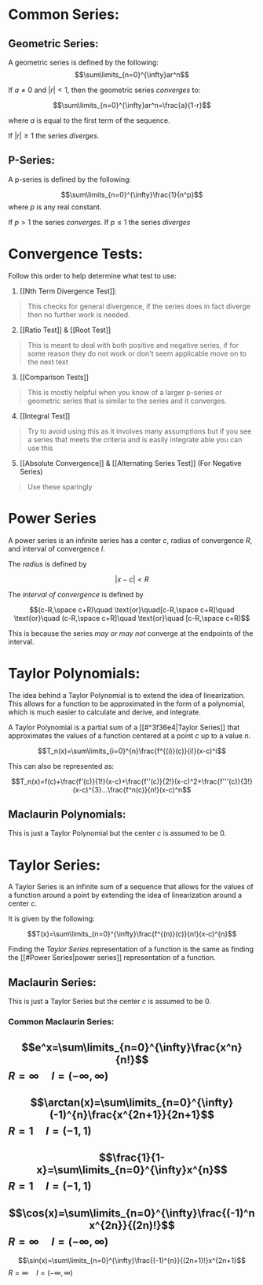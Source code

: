 # Common Series:

## Geometric Series:

A geometric series is defined by the following:$$\sum\limits_{n=0}^{\infty}ar^n$$

If $a\ne0$ and $|r|<1$, then the geometric series *converges* to: 

$$\sum\limits_{n=0}^{\infty}ar^n=\frac{a}{1-r}$$

where $a$ is equal to the first term of the sequence.

If $|r|\ge1$ the series *diverges*.

## P-Series:

A p-series is defined by the following:

$$\sum\limits_{n=0}^{\infty}\frac{1}{n^p}$$where $p$ is any real constant.

If $p>1$ the series *converges*.
If $p\le1$ the series *diverges* 

# Convergence Tests:

Follow this order to help determine what test to use:

1. [[Nth Term Divergence Test]]:
> This checks for general divergence, if the series does in fact diverge then no further work is needed. 

2. [[Ratio Test]] & [[Root Test]]
> This is meant to deal with both positive and negative series, if for some reason they do not work or don't seem applicable move on to the next text

3. [[Comparison Tests]]
> This is mostly helpful when you know of a larger p-series or geometric series that is similar to the series and it converges.

4. [[Integral Test]]
> Try to avoid using this as it involves many assumptions but if you see a series that meets the criteria and is easily integrate able you can use this

5. [[Absolute Convergence]] & [[Alternating Series Test]] (For Negative Series)
> Use these sparingly

# Power Series

A power series is an infinite series has a center $c$, radius of convergence $R$, and interval of convergence $I$.

The *radius* is defined by 

$$\left|x-c\right|<R$$

The *interval of convergence* is defined by 

$$(c-R,\space c+R)\quad \text{or}\quad[c-R,\space c+R]\quad \text{or}\quad (c-R,\space c+R]\quad \text{or}\quad [c-R,\space c+R)$$

This is because the series *may or may not* converge at the endpoints of the interval.

# Taylor Polynomials:

The idea behind a Taylor Polynomial is to extend the idea of linearization. This allows for a function to be approximated in the form of a polynomial, which is much easier to calculate and derive, and integrate.

A Taylor Polynomial is a partial sum of a [[#^3f36e4|Taylor Series]] that approximates the values of a function centered at a point $c$ up to a value $n$.

$$T_n(x)=\sum\limits_{i=0}^{n}\frac{f^{(i)}(c)}{i!}(x-c)^i$$

This can also be represented as: 

$$T_n(x)=f(c)+\frac{f'(c)}{1!}(x-c)+\frac{f''(c)}{2!}(x-c)^2+\frac{f'''(c)}{3!}(x-c)^{3}...\frac{f^n(c)}{n!}(x-c)^n$$

## Maclaurin Polynomials:

This is just a Taylor Polynomial but the center $c$ is assumed to be 0.

# Taylor Series:

A Taylor Series is an infinite sum of a sequence that allows for the values of a function around a point by extending the idea of linearization around a center $c$.

It is given by the following: 

$$T(x)=\sum\limits_{n=0}^{\infty}\frac{f^{(n)}(c)}{n!}(x-c)^{n}$$

Finding the *Taylor Series* representation of a function is the same as finding the [[#Power Series|power series]] representation of a function. 

## Maclaurin Series:

This is just a Taylor Series but the center $c$ is assumed to be 0.

### Common Maclaurin Series:

$$e^x=\sum\limits_{n=0}^{\infty}\frac{x^n}{n!}$$ 
$R=\infty \quad I=(-\infty,\infty)$
--- 
$$\arctan(x)=\sum\limits_{n=0}^{\infty}(-1)^{n}\frac{x^{2n+1}}{2n+1}$$ 
$R=1\quad I=(-1,1)$
--- 
$$\frac{1}{1-x}=\sum\limits_{n=0}^{\infty}x^{n}$$ 
$R=1\quad I=(-1,1)$
---
$$\cos(x)=\sum\limits_{n=0}^{\infty}\frac{(-1)^nx^{2n}}{(2n)!}$$ 
$R=\infty\quad I=(-\infty,\infty)$
--- 
$$\sin(x)=\sum\limits_{n=0}^{\infty}\frac{(-1)^{n}}{(2n+1)!}x^{2n+1}$$ 
$R=\infty \quad I=(-\infty, \infty)$

	